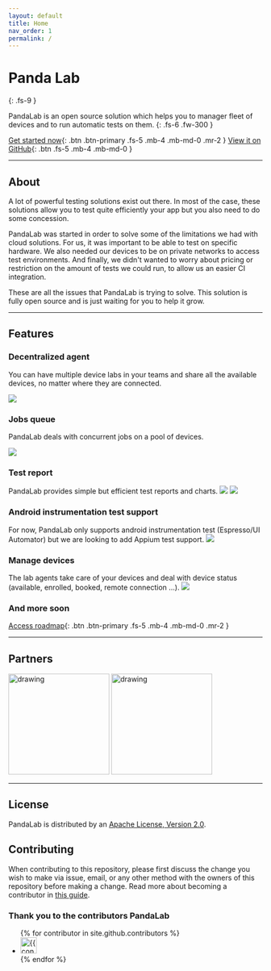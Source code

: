 ```yaml
---
layout: default
title: Home
nav_order: 1
permalink: /
---
```


# Panda Lab
{: .fs-9 }

PandaLab is an open source solution which helps you to manager fleet of devices and to run automatic tests on them.
{: .fs-6 .fw-300 }

[Get started now](configure){: .btn .btn-primary .fs-5 .mb-4 .mb-md-0 .mr-2 } [View it on GitHub](https://github.com/adeo/panda-lab){: .btn .fs-5 .mb-4 .mb-md-0 }

---

## About

A lot of powerful testing solutions exist out there. 
In most of the case, these solutions allow you to test quite efficiently your app but you also need to do some concession.

PandaLab was started in order to solve some of the limitations we had with cloud solutions. 
For us, it was important to be able to test on specific hardware. 
We also needed our devices to be on private networks to access test environments.
And finally, we didn't wanted to worry about pricing or restriction on the amount of tests we could run, to allow us an easier CI integration.

These are all the issues that PandaLab is trying to solve. This solution is fully open source and is just waiting for you to help it grow.

---

## Features

### Decentralized agent
You can have multiple device labs in your teams and share all the available devices, no matter where they are connected.

![](assets/screenshots/devices.png)

### Jobs queue
PandaLab deals with concurrent jobs on a pool of devices.

![](assets/screenshots/jobs.png)

### Test report
PandaLab provides simple but efficient test reports and charts.
![](assets/screenshots/apps.png)
![](assets/screenshots/chart.png)


### Android instrumentation test support
For now, PandaLab only supports android instrumentation test (Espresso/UI Automator) but we are looking to add Appium test support.
![](assets/screenshots/report.png)


### Manage devices
The lab agents take care of your devices and deal with device status (available, enrolled, booked, remote connection ...).
![](assets/screenshots/agent.png)

### And more soon
[Access roadmap](roadmap){: .btn .btn-primary .fs-5 .mb-4 .mb-md-0 .mr-2 } 

---


## Partners

<img src="assets/partners/leroy-merlin-logo.png" alt="drawing" width="200"/>
<img src="assets/partners/ineat-logo.png" alt="drawing" width="200"/>


---

## License

PandaLab is distributed by an [Apache License, Version 2.0](http://www.apache.org/licenses/LICENSE-2.0).

## Contributing

When contributing to this repository, please first discuss the change you wish to make via issue,
email, or any other method with the owners of this repository before making a change.
Read more about becoming a contributor in [this guide](https://www.contributor-covenant.org/).

### Thank you to the contributors PandaLab

<ul class="list-style-none">
{% for contributor in site.github.contributors %}
  <li class="d-inline-block mr-1">
     <a href="{{ contributor.html_url }}"><img src="{{ contributor.avatar_url }}" width="32" height="32" alt="{{ contributor.login }}"/></a>
  </li>
{% endfor %}
</ul>
